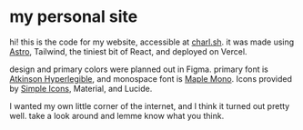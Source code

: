 # my personal site

hi! this is the code for my website, accessible at [charl.sh](https://charl.sh). it was made using [Astro](https://astro.build), Tailwind, the tiniest bit of React, and deployed on Vercel.

design and primary colors were planned out in Figma. primary font is [Atkinson Hyperlegible](https://en.wikipedia.org/wiki/Atkinson_Hyperlegible), and monospace font is [Maple Mono](https://github.com/subframe7536/maple-font). Icons provided by [Simple Icons](https://simpleicons.org/), Material, and Lucide.

I wanted my own little corner of the internet, and I think it turned out pretty well. take a look around and lemme know what you think.
